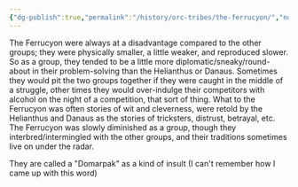 ```yaml
---
{"dg-publish":true,"permalink":"/history/orc-tribes/the-ferrucyon/","noteIcon":""}
---
```


The Ferrucyon were always at a disadvantage compared to the other groups; they were physically smaller, a little weaker, and reproduced slower. So as a group, they tended to be a little more diplomatic/sneaky/round-about in their problem-solving than the Helianthus or Danaus. Sometimes they would pit the two groups together if they were caught in the middle of a struggle, other times they would over-indulge their competitors with alcohol on the night of a competition, that sort of thing. What to the Ferrucyon was often stories of wit and cleverness, were retold by the Helianthus and Danaus as the stories of tricksters, distrust, betrayal, etc. The Ferrucyon was slowly diminished as a group, though they interbred/intermingled with the other groups, and their traditions sometimes live on under the radar. 

They are called a "Domarpak" as a kind of insult (I can't remember how I came up with this word)